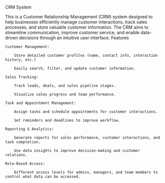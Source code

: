CRM System

This is a Customer Relationship Management (CRM) system designed to help businesses efficiently manage customer interactions, track sales processes, and store valuable customer information. The CRM aims to streamline communication, improve customer service, and enable data-driven decisions through an intuitive user interface.
Features

    Customer Management:

        Store detailed customer profiles (name, contact info, interaction history, etc.)

        Easily search, filter, and update customer information.

    Sales Tracking:

        Track leads, deals, and sales pipeline stages.

        Visualize sales progress and team performance.

    Task and Appointment Management:

        Assign tasks and schedule appointments for customer interactions.

        Set reminders and deadlines to improve workflow.

    Reporting & Analytics:

        Generate reports for sales performance, customer interactions, and task completion.

        Use data insights to improve decision-making and customer relations.

    Role-Based Access:

        Different access levels for admins, managers, and team members to control what data can be accessed.
